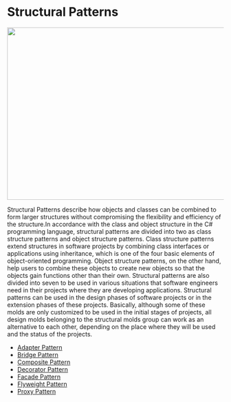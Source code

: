 # Structural Patterns

<img src="https://user-images.githubusercontent.com/96787308/158054477-e08808fd-3eaf-492a-8005-f27241df90cb.png" width="700" height="400">


Structural Patterns describe how objects and classes can be combined to form larger structures without compromising the flexibility and efficiency of the structure.In accordance with the class and object structure in the C# programming language, structural patterns are divided into two as class structure patterns and object structure patterns. Class structure patterns extend structures in software projects by combining class interfaces or applications using inheritance, which is one of the four basic elements of object-oriented programming. Object structure patterns, on the other hand, help users to combine these objects to create new objects so that the objects gain functions other than their own. Structural patterns are also divided into seven to be used in various situations that software engineers need in their projects where they are developing applications. Structural patterns can be used in the design phases of software projects or in the extension phases of these projects. Basically, although some of these molds are only customized to be used in the initial stages of projects, all design molds belonging to the structural molds group can work as an alternative to each other, depending on the place where they will be used and the status of the projects.


- [Adapter Pattern](https://github.com/oguzhanKomcu/Design_Patterns/tree/master/Structural_Patterns/Adapter_Pattern) 
- [Bridge Pattern](https://github.com/oguzhanKomcu/Design_Patterns/tree/master/Structural_Patterns/Bridge_Pattern) 
- [Composite Pattern](https://github.com/oguzhanKomcu/Design_Patterns/tree/master/Structural_Patterns/Composite__Pattern) 
- [Decorator Pattern](https://github.com/oguzhanKomcu/Design_Patterns/tree/master/Structural_Patterns/Decorator_Pattern) 
- [Facade Pattern](https://github.com/oguzhanKomcu/Design_Patterns/tree/master/Structural_Patterns/Facade__Pattern) 
- [Flyweight Pattern](https://github.com/oguzhanKomcu/Design_Patterns/tree/master/Structural_Patterns/Flyweight_Design_Pattern) 
- [Proxy Pattern](https://github.com/oguzhanKomcu/Design_Patterns/tree/master/Structural_Patterns/Proxy_Design_Pattern) 
